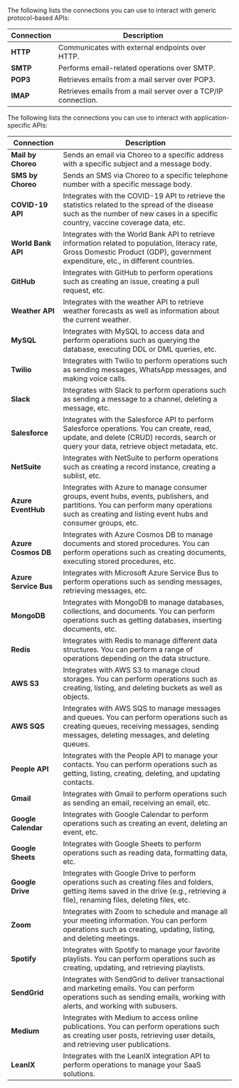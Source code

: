 The following lists the connections you can use to interact with generic protocol-based APIs:

| **Connection** | **Description**                                               |
|----------------|---------------------------------------------------------------|
| **HTTP**       | Communicates with external endpoints over HTTP.               |
| **SMTP**       | Performs email-related operations over SMTP.                  |
| **POP3**       | Retrieves emails from a mail server over POP3.                |
| **IMAP**       | Retrieves emails from a mail server over a TCP/IP connection. |

The following lists the connections you can use to interact with application-specific APIs:

| **Connection**       | **Description**                                                                                |
|----------------------|------------------------------------------------------------------------------------------------|
| **Mail by Choreo**   | Sends an email via Choreo to a specific address with a specific subject and a message body.        |
| **SMS by Choreo**    | Sends an SMS via Choreo to a specific telephone number with a specific message body.               |
| **COVID-19 API**     | Integrates with the COVID-19 API to retrieve the statistics related to the spread of the disease such as the number of new cases in a specific country, vaccine coverage data, etc. |
| **World Bank API**   | Integrates with the World Bank API to retrieve information related to population, literacy rate, Gross Domestic Product (GDP), government expenditure, etc., in different countries. |
| **GitHub**           | Integrates with GitHub to perform operations such as creating an issue, creating a pull request, etc. |
| **Weather API**      | Integrates with the weather API to retrieve weather forecasts as well as information about the current weather. |
| **MySQL**            | Integrates with MySQL to access data and perform operations such as querying the database, executing DDL or DML queries, etc. |
| **Twilio**           | Integrates with Twilio to perform operations such as sending messages, WhatsApp messages, and making voice calls. |
| **Slack**            | Integrates with Slack to perform operations such as sending a message to a channel, deleting a message, etc. |
| **Salesforce**       | Integrates with the Salesforce API to perform Salesforce operations. You can create, read, update, and delete (CRUD) records, search or query your data, retrieve object metadata, etc. |
| **NetSuite**         | Integrates with NetSuite to perform operations such as creating a record instance, creating a sublist, etc. |
| **Azure EventHub**   | Integrates with Azure to manage consumer groups, event hubs, events, publishers, and partitions. You can perform many operations such as creating and listing event hubs and consumer groups, etc. |
| **Azure Cosmos DB**  | Integrates with Azure Cosmos DB to manage documents and stored procedures. You can perform operations such as creating documents, executing stored procedures, etc. |
| **Azure Service Bus**| Integrates with Microsoft Azure Service Bus to perform operations such as sending messages, retrieving messages, etc. |
| **MongoDB**          | Integrates with MongoDB to manage databases, collections, and documents. You can perform operations such as getting databases, inserting documents, etc. |
| **Redis**            | Integrates with Redis to manage different data structures. You can perform a range of operations depending on the data structure. |
| **AWS S3**           | Integrates with AWS S3 to manage cloud storages. You can perform operations such as creating, listing, and deleting buckets as well as objects. |
| **AWS SQS**          | Integrates with AWS SQS to manage messages and queues. You can perform operations such as creating queues, receiving messages, sending messages, deleting messages, and deleting queues. |
| **People API**       | Integrates with the People API to manage your contacts. You can perform operations such as getting, listing, creating, deleting, and updating contacts. |
| **Gmail**            | Integrates with Gmail to perform operations such as sending an email, receiving an email, etc.  |
| **Google Calendar**  | Integrates with Google Calendar to perform operations such as creating an event, deleting an event, etc. |
| **Google Sheets**    | Integrates with Google Sheets to perform operations such as reading data, formatting data, etc. |
| **Google Drive**     | Integrates with Google Drive to perform operations such as creating files and folders, getting items saved in the drive (e.g., retrieving a file), renaming files, deleting files, etc. |
| **Zoom**             | Integrates with Zoom to schedule and manage all your meeting information. You can perform operations such as creating, updating, listing, and deleting meetings. |
| **Spotify**          | Integrates with Spotify to manage your favorite playlists. You can perform operations such as creating, updating, and retrieving playlists. |
| **SendGrid**         | Integrates with SendGrid to deliver transactional and marketing emails. You can perform operations such as sending emails, working with alerts, and working with subusers. |
| **Medium**           | Integrates with Medium to access online publications. You can perform operations such as creating user posts, retrieving user details, and retrieving user publications. |
| **LeanIX**           | Integrates with the LeanIX integration API to perform operations to manage your SaaS solutions.  |
